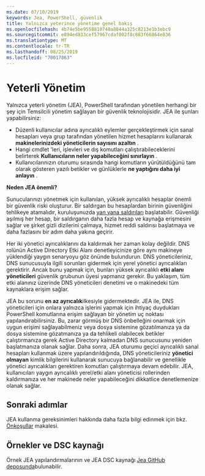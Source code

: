 ```yaml
---
ms.date: 07/10/2019
keywords: Jea, PowerShell, güvenlik
title: Yalnızca yeterince yönetime genel bakış
ms.openlocfilehash: 4b74e5be9558810748a8844a325c8213e1b3ebc9
ms.sourcegitcommit: e894ed833cef57967cdaf002f8c883f66864e836
ms.translationtype: MT
ms.contentlocale: tr-TR
ms.lasthandoff: 08/25/2019
ms.locfileid: "70017863"
---
```

# <a name="just-enough-administration"></a>Yeterli Yönetim

Yalnızca yeterli yönetim (JEA), PowerShell tarafından yönetilen herhangi bir şey için Temsilcili yönetim sağlayan bir güvenlik teknolojisidir. JEA ile şunları yapabilirsiniz:

- Düzenli kullanıcılar adına ayrıcalıklı eylemler gerçekleştirmek için sanal hesapları veya grup tarafından yönetilen hizmet hesaplarını kullanarak **makinelerinizdeki yöneticilerin sayısını azaltın** .
- Hangi cmdlet 'leri, işlevleri ve dış komutları çalıştırabileceklerini belirterek **Kullanıcıların neler yapabileceğini sınırlayın** .
- Kullanıcılarınızın oturumu sırasında hangi komutların yürütüldüğünü tam olarak gösteren yazılı betikler ve günlüklerle **ne yaptığını daha iyi anlayın** .

**Neden JEA önemli?**

Sunucularınızı yönetmek için kullanılan, yüksek ayrıcalıklı hesaplar önemli bir güvenlik riski oluşturur. Bir saldırgan bu hesaplardan birinin güvenliğini tehlikeye atamalıdır, kuruluşunuzda [yan yana saldırıları](https://aka.ms/pth) başlatabilir. Güvenliği aşılmış her hesap, bir saldırganın daha fazla hesap ve kaynağa erişmesini sağlar ve şirket gizli dizilerini çalmaya, hizmet reddi saldırısı başlatmaya ve daha fazlasını bir adım daha yakına geçirir.

Her iki yönetici ayrıcalıklarını da kaldırmak her zaman kolay değildir. DNS rolünün Active Directory Etki Alanı denetleyicinize göre aynı makineye yüklendiği yaygın senaryoyu göz önünde bulundurun. DNS yöneticileriniz, DNS sunucusuyla ilgili sorunları gidermek için yerel yönetici ayrıcalıkları gerektirir. Ancak bunu yapmak için, bunları yüksek ayrıcalıklı **etki alanı yöneticileri** güvenlik grubunun üyesi yapmanız gerekir. Bu yaklaşım, tüm etki alanınız üzerinde DNS yöneticileri denetimi ve o makinedeki tüm kaynaklara erişim sağlar.

JEA bu sorunu **en az ayrıcalık**ilkesiyle gidermektedir. JEA ile, DNS yöneticileri için onlara yalnızca işlerini yapmak için ihtiyaç duydukları PowerShell komutlarına erişim sağlayan bir yönetim uç noktası yapılandırabilirsiniz. Bu, zarar görmüş bir DNS önbelleğini onarmak için uygun erişimi sağlayabilmeniz veya dosya sistemine gözatılmanıza ya da dosya sistemine gözatmanıza ya da tehlikeli olabilecek betikler çalıştırmanıza gerek Active Directory kalmadan DNS sunucusunu yeniden başlatmanıza olanak sağlar. Daha sonra, JEA oturumu geçici ayrıcalıklı sanal hesapları kullanmak üzere yapılandırıldığında, DNS yöneticileriniz **yönetici olmayan** kimlik bilgilerini kullanarak sunucuya bağlanabilir ve genellikle yönetici ayrıcalıkları gerektiren komutları çalıştırmaya devam edebilir. JEA, kullanıcıları yaygın ayrıcalıklı yerel/etki alanı yöneticisi rollerinden kaldırmanıza ve her makinede neler yapabileceğini dikkatlice denetlemenize olanak sağlar.

## <a name="next-steps"></a>Sonraki adımlar

JEA kullanma gereksinimleri hakkında daha fazla bilgi edinmek için bkz. [Önkoşullar](prerequisites.md) makalesi.

## <a name="samples-and-dsc-resource"></a>Örnekler ve DSC kaynağı

Örnek JEA yapılandırmalarının ve JEA DSC kaynağı [Jea GitHub deposunda](https://github.com/PowerShell/JEA)bulunabilir.
